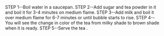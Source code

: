 STEP 1--Boil water in a saucepan. 
STEP 2--Add sugar and tea powder in it and boil it for 3-4 minutes on medium flame. 
STEP 3--Add milk and boil it over medium flame for 6-7 minutes or until bubble starts to rise.
STEP 4--You will see the change in color of the tea from milky shade to brown shade when it is ready.
STEP 5--Serve the tea .